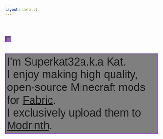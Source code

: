 ```yaml
---
layout: default
---
```

<style>
  .boldFancyText {
    font-family: "Lobster", Times, serif;
    font-size: 24px;
  }
</style>
<style>
  .fancySharpieText {
    font-family: "Lobster", Times, serif;
    font-size: 24px;
  }
</style>

<h1 id="demo" style="border: 7px inset #a758ecb6; display: inline-flex; padding: 3px; backdrop-filter: blur(0px) saturate(100%) brightness(50%); font-size: 36px;"></h1>
<script>
var i = -1;
var txt = 'Hello, World!';
var speed = 500;

function typeWriter() {
  if (i < txt.length) {
    document.getElementById("demo").innerHTML += txt.charAt(i);
    i++;
    if(i == 1) {
      speed = 55;
    }
    setTimeout(typeWriter, speed);
  }
}

this.typeWriter();
</script>
<!-- <div class="fade-in" style="border: 3px inset #a758ecb6; display: flex; padding: 3px; backdrop-filter: blur(0px) saturate(100%) brightness(50%); font-size: 36px;">
    <span style="font-family: 'Lucida Sans', 'Lucida Sans Regular', 'Lucida Grande', 'Lucida Sans Unicode', Geneva, Verdana, sans-serif">I'm Superkat32&lt;a.k.a Kat&gt;, and I enjoy making high quality, open-source Minecraft mods for &lt;<a href="https://fabricmc.net/">Fabric</a>&gt;. I exclusively upload them to &lt;<a href="https://modrinth.com/">Modrinth</a>&gt;.&nbsp;</span>
</div> -->
<div class="fade-in" style="border: 3px inset #a758ecb6; display: flex; padding: 3px; backdrop-filter: blur(0px) saturate(100%) brightness(50%); font-size: 36px;">
    <span style="font-family: 'Lucida Sans', 'Lucida Sans Regular', 'Lucida Grande', 'Lucida Sans Unicode', Geneva, Verdana, sans-serif">I'm <span class="highlight-name">Superkat32</span><span class="highlight-name2">a.k.a </span><span class="highlight-name3">Kat</span>.<br>I enjoy making <span class="highlight-bold">high quality</span>, <span class="highlight-bold">open-source</span> Minecraft mods for <a class="highlight-link" href="https://fabricmc.net/">Fabric</a>.<br>I exclusively upload them to <a class="highlight-link" href="https://modrinth.com/">Modrinth</a>.</span>
</div>
<!-- <p style="border: 3px inset #a758ecb6; display: inline-block; padding: 3px; backdrop-filter: blur(0px) saturate(100%) brightness(50%); font-size: 36px; font-family: 'Franklin Gothic Medium', 'Arial Narrow', Arial, sans-serif">You can view all of my released &lt;<a href="/projects/"> projects </a>&gt; here!</p> -->

<script>
  const fadeIns = document.querySelectorAll('.fade-in');

  const observer = new IntersectionObserver(entries => {
    entries.forEach(entry => {
      if (entry.intersectionRatio > 0) {
        setTimeout(() => {
          entry.target.style.opacity = '1';
        }, 1500); // set a 1 second delay before fading in
        observer.unobserve(entry.target); // stop observing the element after it fades in
      }
    });
  });

  fadeIns.forEach(fadeIn => {
    observer.observe(fadeIn);
  });

</script>